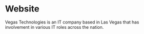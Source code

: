 # Website
Vegas Technologies is an IT company based in Las Vegas that has involvement in various IT roles across the nation. 
